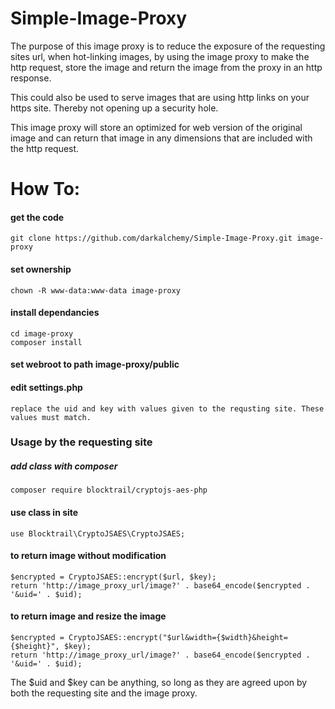 # Simple-Image-Proxy

The purpose of this image proxy is to reduce the exposure of the requesting sites url, when hot-linking images, by using the image proxy to make the http request, store the image and return the image from the proxy in an http response.

This could also be used to serve images that are using http links on your https site. Thereby not opening up a security hole.  

This image proxy will store an optimized for web version of the original image and can return that image in any dimensions that are included with the http request. 

# How To:
#### get the code

```
git clone https://github.com/darkalchemy/Simple-Image-Proxy.git image-proxy
```

#### set ownership

```
chown -R www-data:www-data image-proxy
```

#### install dependancies

```
cd image-proxy
composer install
```

#### set webroot to path image-proxy/public

#### edit settings.php

```
replace the uid and key with values given to the requsting site. These values must match.
```


### Usage by the requesting site

##### add class with composer
```
composer require blocktrail/cryptojs-aes-php
```

#### use class in site
```
use Blocktrail\CryptoJSAES\CryptoJSAES;
```

#### to return image without modification

```
$encrypted = CryptoJSAES::encrypt($url, $key);
return 'http://image_proxy_url/image?' . base64_encode($encrypted . '&uid=' . $uid);
```

#### to return image and resize the image
```
$encrypted = CryptoJSAES::encrypt("$url&width={$width}&height={$height}", $key);
return 'http://image_proxy_url/image?' . base64_encode($encrypted . '&uid=' . $uid);
```

The $uid and $key can be anything, so long as they are agreed upon by both the requesting site and the image proxy.
